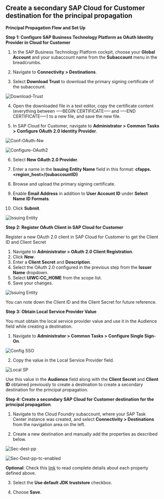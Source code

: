 ## Create a secondary SAP Cloud for Customer destination for the principal propagation

**Principal Propagation Flow and Set Up**

**Step 1: Configure SAP Business Technology Platform as OAuth Identity Provider in Cloud for Customer**

1.	In the SAP Business Technology Platform cockpit, choose your **Global Account** and your subaccount name from the **Subaccount** menu in the breadcrumbs.

2.	Navigate to **Connectivity > Destinations**.

3.	Select **Download Trust** to download the primary signing certificate of the subaccount.

![Download-Trust](images/donwload-trust.jpg)

4.	Open the downloaded file in a text editor, copy the certificate content (everything between —–BEGIN CERTIFICATE—– and —–END CERTIFICATE—–) to a new file, and save the new file.

5. In SAP Cloud for Customer, navigate to **Administrator > Common Tasks > Configure OAuth 2.0 Identity Provider**.

![Conf-OAuth-Nw](images/oauth2-c4c.jpg)

![Configure-OAuth2](images/new-oauth-provider.jpg)

6. Select **New OAuth 2.0 Provider**.

7.	Enter a name in the **Issuing Entity Name** field in this format: **cfapps.<region_host>/(subaccountID)**
  
8.	Browse and upload the primary signing certificate.

9.	Enable **Email Address** in addition to **User Account ID** under **Select Name ID Formats**.

10.	Click **Submit**.
  
![Issuing Entity](images/oauth-provider-new.jpg)


**Step 2: Register OAuth Client in SAP Cloud for Customer**

Register a new OAuth 2.0 client in SAP Cloud for Customer to get the Client ID and Client Secret

1.	Navigate to **Administrator >  OAuth 2.0 Client Registration**.
2.	Click **New**.
3.	Enter a **Client Secret** and **Description**.
4.	Select the OAuth 2.0 configured in the previous step from the **Issuer Name** dropdown.
5.	Select **UIWC:CC_HOME** from the scope list. 
6.	Save your changes.

![Issuing Entity](images/oauth2-client-register_safe.jpg)

You can note down the Client ID and the Client Secret for future reference.


**Step 3: Obtain Local Service Provider Value**

You must obtain the local service provider value and use it in the Audience field while creating a destination. 

1.	Navigate to **Administrator > Common Tasks > Configure Single Sign-On**.

![Config SSO](images/config-sso.jpg)

2.	Copy the value in the Local Service Provider field.

![Local SP](images/copy-local-sp-for-dest.jpg)

Use this value in the **Audience** field along with the **Client Secret** and **Client ID** obtained previously to create a destination to create a secondary destination for the principal propagation. 

**Step 4: Create a secondary SAP Cloud for Customer destination for the principal propagation**.

1.	Navigate to the Cloud Foundry subaccount, where your SAP Task Center instance was created, and select **Connectivity > Destinations** from the navigation area on the left.

2.	Create a new destination and manually add the properties as described below.

![Sec-dest-pp](images/btp-pp-dest-c4c4.jpg)

![Sec-Dest-pp-tc-enabled](images/btp-dest-enabled.jpg)

**Optional**: Check this [link](https://help.sap.com/docs/TASK_CENTER/08cbda59b4954e93abb2ec85f1db399d/2cc8cee1c8fc44888eade975fb8b2284.html) to read complete details about each property defined above.

3.	Select the **Use default JDK truststore** checkbox.

4.	Choose **Save**.

